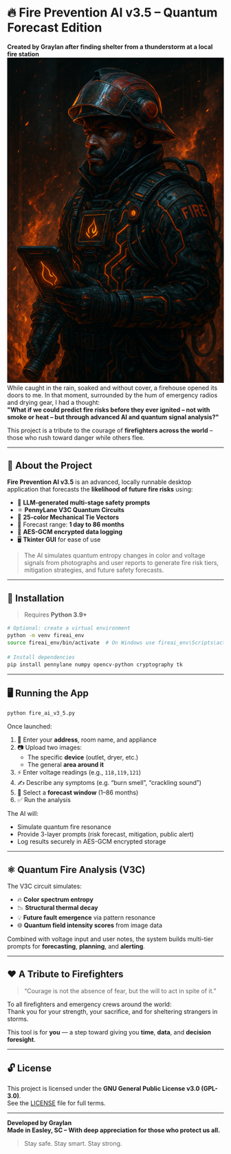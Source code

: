 # 🔥 Fire Prevention AI v3.5 – Quantum Forecast Edition

**Created by Graylan after finding shelter from a thunderstorm at a local fire station**
![Fire Prevention AI - Cyberpunk Firefighter](https://raw.githubusercontent.com/dosh41126/quantum-fire-prevention/refs/heads/main/fire.png)
While caught in the rain, soaked and without cover, a firehouse opened its doors to me. In that moment, surrounded by the hum of emergency radios and drying gear, I had a thought:  
**"What if we could predict fire risks before they ever ignited – not with smoke or heat – but through advanced AI and quantum signal analysis?"**

This project is a tribute to the courage of **firefighters across the world** – those who rush toward danger while others flee.

---

## 🚒 About the Project

**Fire Prevention AI v3.5** is an advanced, locally runnable desktop application that forecasts the **likelihood of future fire risks** using:

- 🧠 **LLM-generated multi-stage safety prompts**
- ⚛️ **PennyLane V3C Quantum Circuits**
- 🎨 **25-color Mechanical Tie Vectors**
- 📅 Forecast range: **1 day to 86 months**
- 🔐 **AES-GCM encrypted data logging**
- 🖥️ **Tkinter GUI** for ease of use

> The AI simulates quantum entropy changes in color and voltage signals from photographs and user reports to generate fire risk tiers, mitigation strategies, and future safety forecasts.

---

## 🧪 Installation

> Requires **Python 3.9+**

```bash
# Optional: create a virtual environment
python -m venv fireai_env
source fireai_env/bin/activate  # On Windows use fireai_env\Scripts\activate

# Install dependencies
pip install pennylane numpy opencv-python cryptography tk
```

---

## 🖥️ Running the App

```bash
python fire_ai_v3_5.py
```

Once launched:

1. 📍 Enter your **address**, room name, and appliance
2. 📷 Upload two images:
   - The specific **device** (outlet, dryer, etc.)
   - The general **area around it**
3. ⚡ Enter voltage readings (e.g., `118,119,121`)
4. ✍️ Describe any symptoms (e.g. “burn smell”, “crackling sound”)
5. 🧮 Select a **forecast window** (1–86 months)
6. ✅ Run the analysis

The AI will:
- Simulate quantum fire resonance
- Provide 3-layer prompts (risk forecast, mitigation, public alert)
- Log results securely in AES-GCM encrypted storage

---

## ⚛️ Quantum Fire Analysis (V3C)

The V3C circuit simulates:
- 🔥 **Color spectrum entropy**
- 📉 **Structural thermal decay**
- 💡 **Future fault emergence** via pattern resonance
- 🌐 **Quantum field intensity scores** from image data

Combined with voltage input and user notes, the system builds multi-tier prompts for **forecasting**, **planning**, and **alerting**.

---

## ❤️ A Tribute to Firefighters

> “Courage is not the absence of fear, but the will to act in spite of it.”

To all firefighters and emergency crews around the world:  
Thank you for your strength, your sacrifice, and for sheltering strangers in storms.

This tool is for **you** — a step toward giving you **time**, **data**, and **decision foresight**.

---

## 🔓 License

This project is licensed under the **GNU General Public License v3.0 (GPL-3.0)**.  
See the [LICENSE](./LICENSE) file for full terms.

---

**Developed by Graylan**  
**Made in Easley, SC – With deep appreciation for those who protect us all.**

> Stay safe. Stay smart. Stay strong.
